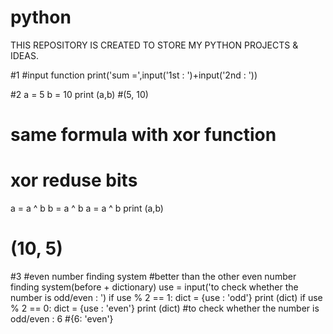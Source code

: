 # python
THIS REPOSITORY IS CREATED TO STORE MY PYTHON PROJECTS & IDEAS.

#1
#input function
print('sum =',input('1st : ')+input('2nd : '))

#2
a = 5
b = 10
print (a,b)
#(5, 10)
# same formula with xor function
# xor reduse bits
a = a ^ b
b = a ^ b
a = a ^ b
print (a,b)
# (10, 5)

#3
#even number finding system
#better than the other even number finding system(before + dictionary)
use = input('to check whether the number is odd/even : ')
if use % 2 == 1:
    dict = {use : 'odd'}
    print (dict)
if use % 2 == 0:
    dict = {use : 'even'}
    print (dict)
#to check whether the number is odd/even : 6
#{6: 'even'}
